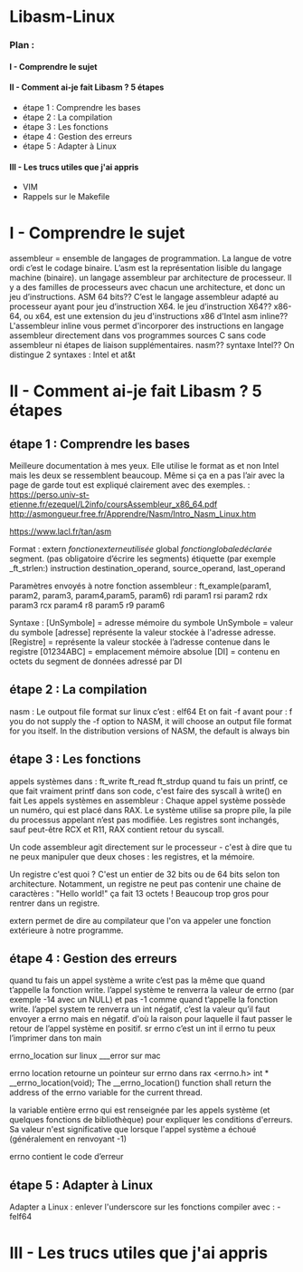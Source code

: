# Libasm-Linux

### Plan :
#### I - Comprendre le sujet
#### II - Comment ai-je fait Libasm ? 5 étapes
 - étape 1  : Comprendre les bases
 - étape 2  : La compilation
 - étape 3  : Les fonctions
 - étape 4  : Gestion des erreurs
 - étape 5  : Adapter à Linux
#### III - Les trucs utiles que j'ai appris
 - VIM
 - Rappels sur le Makefile

# I - Comprendre le sujet
assembleur = ensemble de langages de programmation. La langue de votre ordi c’est le codage binaire. L’asm est la représentation lisible du langage machine (binaire). 
un langage assembleur par architecture de processeur. Il y a des familles de processeurs avec chacun une architecture, et donc un jeu d’instructions. 
ASM 64 bits?? C’est le langage assembleur adapté au processeur ayant pour jeu d’instruction X64.
le jeu d’instruction X64?? x86-64, ou x64, est une extension du jeu d'instructions x86 d'Intel
asm inline?? L'assembleur inline vous permet d'incorporer des instructions en langage assembleur directement dans vos programmes sources C sans code assembleur ni étapes de liaison supplémentaires. 
nasm??
syntaxe Intel?? On distingue 2 syntaxes : Intel et at&t

# II - Comment ai-je fait Libasm ? 5 étapes

## étape 1  : Comprendre les bases
Meilleure documentation à mes yeux. Elle utilise le format as et non Intel mais les deux se ressemblent beaucoup. Même si ça en a pas l’air avec la page de garde tout est expliqué clairement avec des exemples.
 : https://perso.univ-st-etienne.fr/ezequel/L2info/coursAssembleur_x86_64.pdf
http://asmongueur.free.fr/Apprendre/Nasm/Intro_Nasm_Linux.htm

https://www.lacl.fr/tan/asm

Format :
extern *fonctionexterneutilisée*
global *fonctionglobaledéclarée*
segment. (pas obligatoire d’écrire les segments)
étiquette (par exemple _ft_strlen:)
instruction destination_operand, source_operand, last_operand

Paramètres envoyés à notre fonction assembleur :
ft_example(param1, param2, param3, param4,param5, param6)
rdi param1
rsi param2
rdx param3
rcx param4
r8 param5
r9 param6

Syntaxe :
[UnSymbole] = adresse mémoire du symbole
UnSymbole = valeur du symbole
[adresse] représente la valeur stockée à l'adresse adresse.
[Registre] = représente la valeur stockée à l’adresse contenue dans le registre
[01234ABC] = emplacement mémoire absolue
[DI] = contenu en octets du segment de données adressé par DI


## étape 2  : La compilation
nasm : 
Le outpout file format sur linux c’est : elf64
Et on fait -f avant pour : f you do not supply the -f option to NASM, it will choose an output file format for you itself. In the distribution versions of NASM, the default is always bin

## étape 3  : Les fonctions
appels systèmes dans :
ft_write
ft_read
ft_strdup
quand tu fais un printf, ce que fait vraiment printf dans son code, c'est faire des syscall à write() en fait
Les appels systèmes en assembleur :
Chaque appel système possède un numéro, qui est placé dans RAX.
Le système utilise sa propre pile, la pile du processus appelant n’est pas modifiée.
Les registres sont inchangés, sauf peut-être RCX et R11, RAX contient retour du syscall.

Un code assembleur agit directement sur le processeur - c'est à dire que tu ne peux manipuler que deux choses : les registres, et la mémoire.

Un registre c'est quoi ? C'est un entier de 32 bits ou de 64 bits selon ton architecture. Notamment, un registre ne peut pas contenir une chaine de caractères : "Hello world!" ça fait 13 octets ! Beaucoup trop gros pour rentrer dans un registre.

extern permet de dire au compilateur que l'on va appeler une fonction extérieure à notre programme.



## étape 4  : Gestion des erreurs
quand tu fais un appel système a write c’est pas la même que quand t’appelle la fonction write. l’appel système te renverra la valeur de errno (par exemple -14 avec un NULL) et pas -1 comme quand t’appelle la fonction write. l’appel system te renverra un int négatif, c’est la valeur qu’il faut envoyer a errno mais en négatif. d'où la raison pour laquelle il faut passer le retour de l’appel système en positif. sr
errno c’est un int il 
errno tu peux l’imprimer dans ton main

errno_location sur linux
 ___error sur mac
 
 errno location retourne un pointeur sur errno dans rax
 <errno.h>
int * __errno_location(void);
The __errno_location() function shall return the address of the errno variable for the current thread.

la variable entière errno qui est renseignée par les appels système (et quelques fonctions de bibliothèque) pour expliquer les conditions d'erreurs. Sa valeur n'est significative que lorsque l'appel système a échoué (généralement en renvoyant -1)

errno contient le code d’erreur


## étape 5  : Adapter à Linux
Adapter a Linux :
enlever l'underscore sur les fonctions
compiler avec : -felf64

# III - Les trucs utiles que j'ai appris
